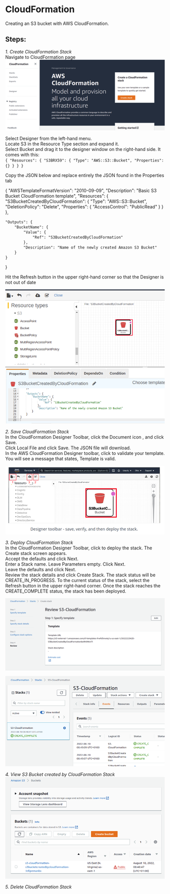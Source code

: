 # CloudFormation
Creating an S3 bucket with AWS CloudFormation.

## Steps:
*1. Create CloudFormation Stack*  
Navigate to CloudFormation page
![form1](form1.png?raw=true "form1")

Select Designer from the left-hand menu.  
Locate S3 in the Resource Type section and expand it.  
Select Bucket and drag it to the designer window on the right-hand side. It comes with this:    
`{
    "Resources": {
        "S3BRX59": {
            "Type": "AWS::S3::Bucket",
            "Properties": {}
        }
    }
}`

Copy the JSON below and replace entirely the JSON found in the Properties tab  

{
    "AWSTemplateFormatVersion": "2010-09-09",
    "Description": "Basic S3 Bucket CloudFormation template",
    "Resources": {
        "S3BucketCreatedByCloudFormation": {
            "Type": "AWS::S3::Bucket",
            "DeletionPolicy": "Delete",
            "Properties": {
                "AccessControl": "PublicRead"
            }
        }
    },

    "Outputs": {
        "BucketName": {
            "Value": {
                "Ref": "S3BucketCreatedByCloudFormation"
            },
            "Description": "Name of the newly created Amazon S3 Bucket"
        }
    }
}

Hit the Refresh button in the upper right-hand corner so that the Designer is not out of date  

![form2](form2.png?raw=true "form2")

*2. Save CloudFormation Stack*  
In the CloudFormation Designer Toolbar, click the Document icon , and click Save.  
Click Local File and click Save. The JSON file will download.  
In the AWS CloudFormation Designer toolbar, click to validate your template. You will see a message that states, Template is valid.  

![form3](form3.png?raw=true "form3")

*3. Deploy CloudFormation Stack*  
In the CloudFormation Designer Toolbar, click to deploy the stack. The Create stack screen appears.  
Accept the defaults and click Next.  
Enter a Stack name. Leave Parameters empty. Click Next.  
Leave the defaults and click Next.  
Review the stack details and click Create Stack. The stack status will be CREATE_IN_PROGRESS. To the current status of the stack, select the Refresh button in the upper right-hand corner. Once the stack reaches the CREATE_COMPLETE status, the stack has been deployed.  

![form4](form4.png?raw=true "form4")

![form5](form5.png?raw=true "form5")

*4. View S3 Bucket created by CloudFormation Stack*  
![form6](form6.png?raw=true "form6")

*5. Delete CloudFormation Stack*

